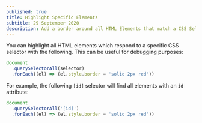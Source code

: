 ```yaml
---
published: true
title: Highlight Specific Elements
subtitle: 29 September 2020
description: Add a border around all HTML Elements that match a CSS Selector to aid in debugging
---
```


You can highlight all HTML elements which respond to a specific CSS selector with the following. This can be useful for debugging purposes:

```js
document
  .querySelectorAll(selector)
  .forEach((el) => (el.style.border = 'solid 2px red'))
```

For example, the following `[id]` selector will find all elements with an `id` attribute:

```js
document
  .querySelectorAll('[id]')
  .forEach((el) => (el.style.border = 'solid 2px red'))
```
